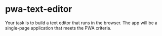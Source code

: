 # pwa-text-editor
Your task is to build a text editor that runs in the browser. The app will be a single-page application that meets the PWA criteria.
